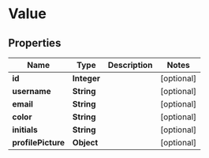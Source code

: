 

# Value


## Properties

| Name | Type | Description | Notes |
|------------ | ------------- | ------------- | -------------|
|**id** | **Integer** |  |  [optional] |
|**username** | **String** |  |  [optional] |
|**email** | **String** |  |  [optional] |
|**color** | **String** |  |  [optional] |
|**initials** | **String** |  |  [optional] |
|**profilePicture** | **Object** |  |  [optional] |



